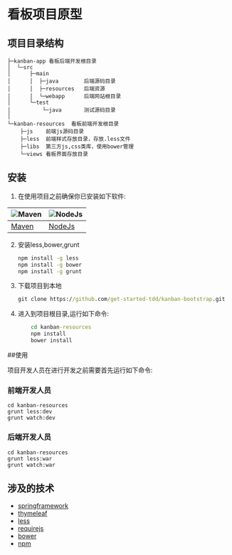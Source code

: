 # 看板项目原型

## 项目目录结构
```
├─kanban-app 看板后端开发根目录
│  └─src
│      ├─main
│      │  ├─java        后端源码目录
│      │  ├─resources   后端资源
│      │  └─webapp      后端网站根目录
│      └─test
│          └─java       测试源码目录
│
└─kanban-resources  看板前端开发根目录
    ├─js    前端js源码目录
    ├─less  前端样式存放目录，存放.less文件
    ├─libs  第三方js,css类库，使用bower管理
    └─views 看板界面存放目录
```

## 安装

1.  在使用项目之前确保你已安装如下软件:

![Maven](http://maven.apache.org/images/maven-logo-black-on-white.png) | ![NodeJs](http://images.51cto.com/files/uploadimg/20121108/1001291.jpg)
---------------------------------------------------------------------- | ------------------------------------------------------------------------
[Maven](http://maven.apache.org/download.cgi)                          | [NodeJs](https://nodejs.org/download/)


2.  安装less,bower,grunt

    ```cmd
    npm install -g less
    npm install -g bower
    npm install -g grunt
    ```

3.  下载项目到本地

     ```cmd
     git clone https://github.com/get-started-tdd/kanban-bootstrap.git
     ```

4.  进入到项目根目录,运行如下命令:

    ```cmd
        cd kanban-resources
        npm install
        bower install
    ```

##使用

项目开发人员在进行开发之前需要首先运行如下命令:


### 前端开发人员

```
cd kanban-resources
grunt less:dev
grunt watch:dev
```

### 后端开发人员

```
cd kanban-resources
grunt less:war
grunt watch:war
```

## 涉及的技术

- [springframework](http://projects.spring.io/spring-framework/)
- [thymeleaf](http://www.thymeleaf.org)
- [less](http://lesscss.org/)
- [requirejs](http://www.requirejs.cn)
- [bower](http://bower.io)
- [npm](https://www.npmjs.com/)
